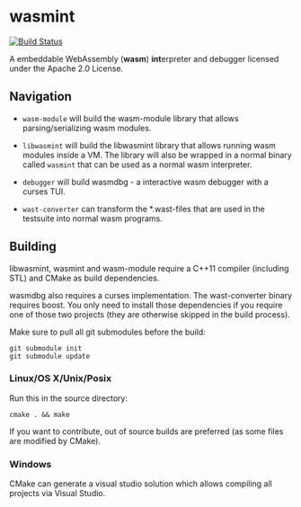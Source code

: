 # wasmint
[![Build Status](https://travis-ci.org/WebAssembly/wasmint.svg?branch=master)](https://travis-ci.org/WebAssembly/wasmint)

A embeddable WebAssembly (**wasm**) **int**erpreter and debugger licensed under the Apache 2.0 License.

## Navigation

* `wasm-module` will build the wasm-module library that allows parsing/serializing wasm modules.

* `libwasmint` will build the libwasmint library that allows running wasm modules inside a VM. The library will also
   be wrapped in a normal binary called `wasmint` that can be used as a normal wasm interpreter.

* `debugger` will build wasmdbg - a interactive wasm debugger with a curses TUI.

* `wast-converter` can transform the *.wast-files that are used in the testsuite into normal wasm programs.

## Building

libwasmint, wasmint and wasm-module require a C++11 compiler (including STL) and CMake as build dependencies.

wasmdbg also requires a curses implementation. The wast-converter binary requires boost. You only need to install
those dependencies if you require one of those two projects (they are otherwise skipped in the build process).

Make sure to pull all git submodules before the build:

```
git submodule init
git submodule update
```
### Linux/OS X/Unix/Posix

Run this in the source directory:

```
cmake . && make
```

If you want to contribute, out of source builds are preferred (as some files are modified by CMake).

### Windows

CMake can generate a visual studio solution which allows compiling all projects via Visual Studio.
